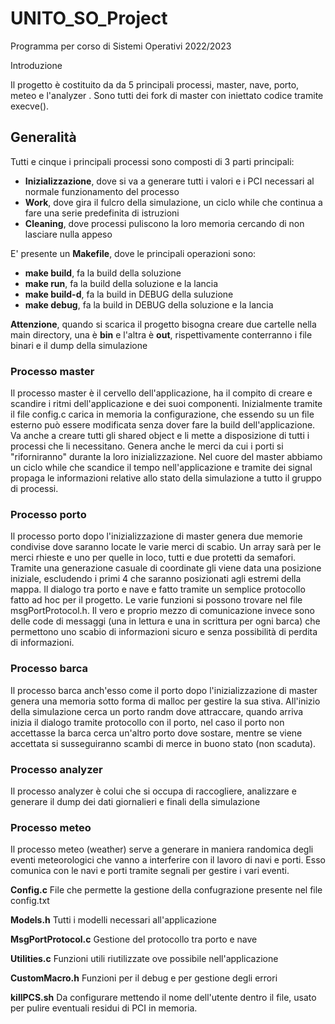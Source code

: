 # UNITO_SO_Project
Programma per corso di Sistemi Operativi 2022/2023

Introduzione

Il progetto è costituito da da 5 principali processi, master, nave, porto, meteo e l'analyzer .
Sono tutti dei fork di master con iniettato codice tramite execve().

## Generalità

Tutti e cinque i principali processi sono composti di 3 parti principali:
- **Inizializzazione**, dove si va a generare tutti i valori e i PCI necessari al normale funzionamento del processo
- **Work**, dove gira il fulcro della simulazione, un ciclo while che continua a fare una serie predefinita di istruzioni
- **Cleaning**, dove processi puliscono la loro memoria cercando di non lasciare nulla appeso

E' presente un **Makefile**, dove le principali operazioni sono:
- **make build**, fa la build della soluzione
- **make run**, fa la build della soluzione e la lancia
- **make build-d**, fa la build in DEBUG della suluzione
- **make debug**, fa la build in DEBUG della soluzione e la lancia

__Attenzione__, quando si scarica il progetto bisogna creare due cartelle nella main directory, una è **bin** e l'altra è **out**, rispettivamente conterranno i file binari e il dump della simulazione

### Processo master

Il processo master è il cervello dell'applicazione, ha il compito di creare e scandire i ritmi dell'applicazione e dei suoi componenti.
Inizialmente tramite il file config.c carica in memoria la configurazione, che essendo su un file esterno può essere modificata senza dover fare la build dell'applicazione. Va anche a creare tutti gli shared object e li mette a disposizione di tutti i processi che li necessitano.
Genera anche le merci da cui i porti si "riforniranno" durante la loro inizializzazione.
Nel cuore del master abbiamo un ciclo while che scandice il tempo nell'applicazione e tramite dei signal propaga le informazioni relative allo stato della simulazione a tutto il gruppo di processi.

### Processo porto

Il processo porto dopo l'inizializzazione di master genera due memorie condivise dove saranno locate le varie merci di scabio. Un array sarà per le merci rhieste e uno per quelle in loco, tutti e due protetti da semafori.
Tramite una generazione casuale di coordinate gli viene data una posizione iniziale, escludendo i primi 4 che saranno posizionati agli estremi della mappa.
Il dialogo tra porto e nave e fatto tramite un semplice protocollo fatto ad hoc per il progetto. Le varie funzioni si possono trovare nel file msgPortProtocol.h.
Il vero e proprio mezzo di comunicazione invece sono delle code di messaggi (una in lettura e una in scrittura per ogni barca) che permettono uno scabio di informazioni sicuro e senza possibilità di perdita di informazioni.

### Processo barca

Il processo barca anch'esso come il porto dopo l'inizializzazione di master genera una memoria sotto forma di malloc per gestire la sua stiva.
All'inizio della simulazione cerca un porto randm dove attraccare, quando arriva inizia il dialogo tramite protocollo con il porto, nel caso il porto non accettasse la barca cerca un'altro porto dove sostare, mentre se viene accettata si susseguiranno scambi di merce in buono stato (non scaduta).

### Processo analyzer

Il processo analyzer è colui che si occupa di raccogliere, analizzare e generare il dump dei dati giornalieri e finali della simulazione

### Processo meteo

Il processo meteo (weather) serve a generare in maniera randomica degli eventi meteorologici che vanno a interferire con il lavoro di navi e porti.
Esso comunica con le navi e porti tramite segnali per gestire i vari eventi.

**Config.c**
File che permette la gestione della confugrazione presente nel file config.txt

**Models.h** 
Tutti i modelli necessari all'applicazione

**MsgPortProtocol.c** 
Gestione del protocollo tra porto e nave

**Utilities.c**
Funzioni utili riutilizzate ove possibile nell'applicazione

**CustomMacro.h**
Funzioni per il debug e per gestione degli errori

**killPCS.sh**
Da configurare mettendo il nome dell'utente dentro il file, usato per pulire eventuali residui di PCI in memoria.
